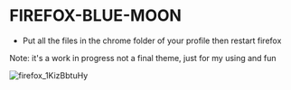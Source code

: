 # FIREFOX-BLUE-MOON


- Put all the files in the chrome folder of your profile then restart firefox

Note: it's a work in progress not a final theme, just for my using and fun



![firefox_1KizBbtuHy](https://user-images.githubusercontent.com/40931468/154449012-f5b0ee16-117d-45be-9314-b44b8a460825.gif)
